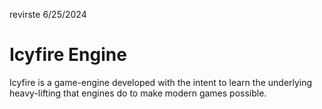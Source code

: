 revirste
6/25/2024

# Icyfire Engine
Icyfire is a game-engine developed with the intent to learn the underlying heavy-lifting that engines do to make modern games possible.
